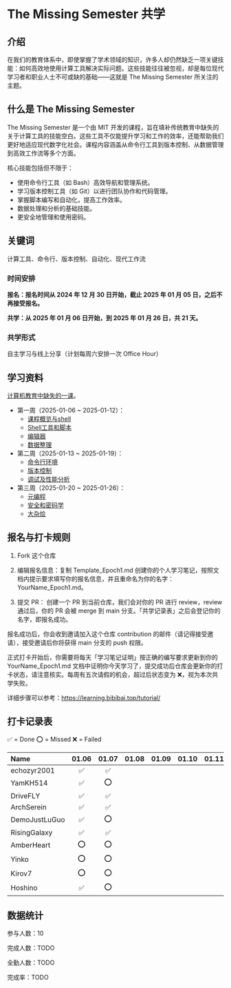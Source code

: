 # The Missing Semester 共学

## 介绍

在我们的教育体系中，即使掌握了学术领域的知识，许多人却仍然缺乏一项关键技能：如何高效地使用计算工具解决实际问题。这些技能往往被忽视，却是每位现代学习者和职业人士不可或缺的基础——这就是 The Missing Semester 所关注的主题。

## 什么是 The Missing Semester

The Missing Semester 是一个由 MIT 开发的课程，旨在填补传统教育中缺失的关于计算工具的技能空白。这些工具不仅能提升学习和工作的效率，还能帮助我们更好地适应现代数字化社会。课程内容涵盖从命令行工具到版本控制、从数据管理到高效工作流等多个方面。

核心技能包括但不限于：
  * 使用命令行工具（如 Bash）高效导航和管理系统。
  * 学习版本控制工具（如 Git）以进行团队协作和代码管理。
  * 掌握脚本编写和自动化，提高工作效率。
  * 数据处理和分析的基础技能。
  * 更安全地管理和使用密码。

## 关键词

计算工具、命令行、版本控制、自动化、现代工作流

### 时间安排

**报名：报名时间从 2024 年 12 月 30 日开始，截止 2025 年 01 月 05 日，之后不再接受报名。**

**共学：从 2025 年 01 月 06 日开始，到 2025 年 01 月 26 日，共 21 天。**

### 共学形式

自主学习与线上分享（计划每周六安排一次 Office Hour）

## 学习资料

[计算机教育中缺失的一课](https://missing-semester-cn.github.io/)。

* 第一周（2025-01-06 ~ 2025-01-12）：
	* [课程概览与shell](https://missing-semester-cn.github.io/2020/course-shell/)
	* [Shell工具和脚本](https://missing-semester-cn.github.io/2020/shell-tools/)
	* [编辑器](https://missing-semester-cn.github.io/2020/editors/)
	* [数据整理](https://missing-semester-cn.github.io/2020/data-wrangling/)
* 第二周（2025-01-13 ~ 2025-01-19）：
	* [命令行环境](https://missing-semester-cn.github.io/2020/command-line/)
	* [版本控制](https://missing-semester-cn.github.io/2020/version-control/)
	* [调试及性能分析](https://missing-semester-cn.github.io/2020/debugging-profiling/)
* 第三周（2025-01-20 ~ 2025-01-26）：
	* [元编程](https://missing-semester-cn.github.io/2020/metaprogramming/)
	* [安全和密码学](https://missing-semester-cn.github.io/2020/security/)
	* [大杂烩](https://missing-semester-cn.github.io/2020/potpourri/)

## 报名与打卡规则

1. Fork 这个仓库

2. 编辑报名信息：复制 Template_Epoch1.md 创建你的个人学习笔记，按照文档内提示要求填写你的报名信息，并且重命名为你的名字：YourName_Epoch1.md。

3. 提交 PR：
  创建一个 PR 到当前仓库，我们会对你的 PR 进行 review，review 通过后，你的 PR 会被 merge 到 main 分支。「共学记录表」之后会登记你的名字，即报名成功。

报名成功后，你会收到邀请加入这个仓库 contribution 的邮件（请记得接受邀请），接受邀请后你将获得 main 分支的 push 权限。

正式打卡开始后，你需要将每天「学习笔记证明」按正确的编写要求更新到你的 YourName_Epoch1.md 文档中证明你今天学习了，提交成功后仓库会更新你的打卡状态，请注意核实。每周有五次请假的机会，超过后状态变为 ❌，视为本次共学失败。

详细步骤可以参考：https://learning.bibibai.top/tutorial/

## 打卡记录表

✅ = Done ⭕️ = Missed ❌ = Failed

| Name          | 01.06       | 01.07       | 01.08       | 01.09       | 01.10       | 01.11       | 01.12       | 01.13       | 01.14       | 01.15       | 01.16       | 01.17       | 01.18       | 01.19       | 01.20       | 01.21       | 01.22       | 01.23       | 01.24       | 01.25       | 01.26       |
| :------------ | :---------: | :---------: | :---------: | :---------: | :---------: | :---------: | :---------: | :---------: | :---------: | :---------: | :---------: | :---------: | :---------: | :---------: | :---------: | :---------: | :---------: | :---------: | :---------: | :---------: | :---------: |
| echozyr2001   | ✅          | ✅          |             |             |             |             |             |             |             |             |             |             |             |             |             |             |             |             |             |             |             |
| YamKH514      | ✅          | ⭕️          |             |             |             |             |             |             |             |             |             |             |             |             |             |             |             |             |             |             |             |
| DriveFLY      | ✅          | ✅          |             |             |             |             |             |             |             |             |             |             |             |             |             |             |             |             |             |             |             |
| ArchSerein    | ✅          | ✅          |             |             |             |             |             |             |             |             |             |             |             |             |             |             |             |             |             |             |             |
| DemoJustLuGuo | ✅          | ⭕️          |             |             |             |             |             |             |             |             |             |             |             |             |             |             |             |             |             |             |             |
| RisingGalaxy  | ✅          | ✅          |             |             |             |             |             |             |             |             |             |             |             |             |             |             |             |             |             |             |             |
| AmberHeart    | ⭕️          | ⭕️          |             |             |             |             |             |             |             |             |             |             |             |             |             |             |             |             |             |             |             |
| Yinko         | ⭕️          | ⭕️          |             |             |             |             |             |             |             |             |             |             |             |             |             |             |             |             |             |             |             |
| Kirov7        | ⭕️          | ⭕️          |             |             |             |             |             |             |             |             |             |             |             |             |             |             |             |             |             |             |             |
| Hoshino       | ✅          | ⭕️          |             |             |             |             |             |             |             |             |             |             |             |             |             |             |             |             |             |             |             |

## 数据统计

参与人数：10

完成人数：TODO

全勤人数：TODO

完成率：TODO
